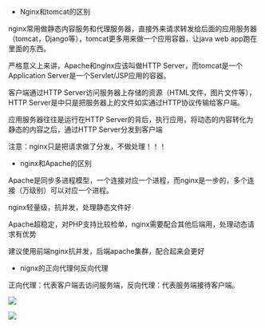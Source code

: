 - Nginx和tomcat的区别

nginx常用做静态内容服务和代理服务器，直接外来请求转发给后面的应用服务器（tomcat，Django等），tomcat更多用来做一个应用容器，让java web app跑在里面的东西。

严格意义上来讲，Apache和nginx应该叫做HTTP Server，而tomcat是一个Application Server是一个Servlet/JSP应用的容器。

客户端通过HTTP Server访问服务器上存储的资源（HTML文件，图片文件等），HTTP Server是中只是把服务器上的文件如实通过HTTP协议传输给客户端。

应用服务器往往是运行在HTTP Server的背后，执行应用，将动态的内容转化为静态的内容之后，通过HTTP Server分发到客户端

注意：nginx只是把请求做了分发，不做处理！！！

- nginx和Apache的区别

Apache是同步多进程模型，一个连接对应一个进程，而nginx是一步的，多个连接（万级别）可以对应一个进程。

nginx轻量级，抗并发，处理静态文件好

Apache超稳定，对PHP支持比较检单，nginx需要配合其他后端用，处理动态请求有优势

建议使用前端nginx抗并发，后端apache集群，配合起来会更好

- nignx的正向代理何反向代理

正向代理：代表客户端去访问服务端，反向代理：代表服务端接待客户端。


![](https://user-gold-cdn.xitu.io/2020/5/27/17256d33955dde62?w=1056&h=618&f=png&s=510642)


![](https://user-gold-cdn.xitu.io/2020/5/27/17256d37e31e38e9?w=1082&h=518&f=png&s=473900)